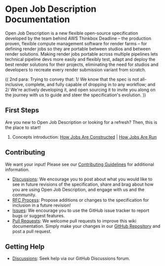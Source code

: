 # Open Job Description Documentation

Open Job Description is a new flexible open-source specification developed by the team behind AWS Thinkbox
Deadline – the production proven, flexible compute management software for render farms – for defining render
jobs so they are portable between studios and between render solutions. Making render jobs portable across
multiple pipelines lets technical pipeline devs more easily and flexibly test, adapt and deploy the best
render solutions for their projects, eliminating the need for studios and developers to recreate every render
submission variant from scratch.

(( 2nd para: Trying to convey that: 1/ We know that the spec is not all-inclusive, complete, and fully capable of
dropping in to any workflow; and 2/ We're actively developing it, and open sourcing it to invite you along
on the journey with us to guide and steer the specification's evolution. ))

## First Steps

Are you new to Open Job Description or looking for a refresh? Then, this is the place to start!

1. Concepts introduction: [How Jobs Are Constructed](How-Jobs-Are-Constructed) | [How Jobs Are Run](How-Jobs-Are-Run)

## Contributing

We want your input! Please see our [Contributing Guidelines](https://github.com/xxyggoqtpcmcofkc/openjd-specifications/blob/mainline/CONTRIBUTING.md) for additional information.

* [Discussions](https://github.com/xxyggoqtpcmcofkc/openjd-specifications/discussions): We encourage you to post about what you
   would like to see in future revisions of the specification, share and brag about how you are using Open Job Description, and
   engage with us and the community.
* [RFC Process](https://github.com/xxyggoqtpcmcofkc/openjd-specifications/tree/mainline/rfcs): Propose additions or changes to the
  specification for inclusion in a future revision!
* [Issues](https://github.com/xxyggoqtpcmcofkc/openjd-specifications/issues): We encourage you to use the GitHub issue tracker
  to report bugs or suggest features. 
* [Pull Requests](https://github.com/xxyggoqtpcmcofkc/openjd-specifications/pulls): We welcome pull requests to improve this wiki
  documentation. Simply make your changes in our [GitHub Repository](https://github.com/xxyggoqtpcmcofkc/openjd-specifications/tree/mainline/wiki)
  and post a pull request. 

## Getting Help

* [Discussions](https://github.com/xxyggoqtpcmcofkc/openjd-specifications/discussions): Seek help via our GitHub
  Discussions forum.
